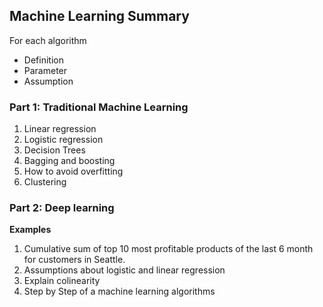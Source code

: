 ## Machine Learning Summary

For each algorithm
- Definition
- Parameter
- Assumption

### Part 1: Traditional Machine Learning
1. Linear regression
2. Logistic regression
3. Decision Trees
4. Bagging and boosting
5. How to avoid overfitting
6. Clustering


### Part 2: Deep learning



__Examples__

1. Cumulative sum of top 10 most profitable products of the last 6 month for customers in Seattle.
2. Assumptions about logistic and linear regression
3. Explain colinearity
4. Step by Step of a machine learning algorithms  
